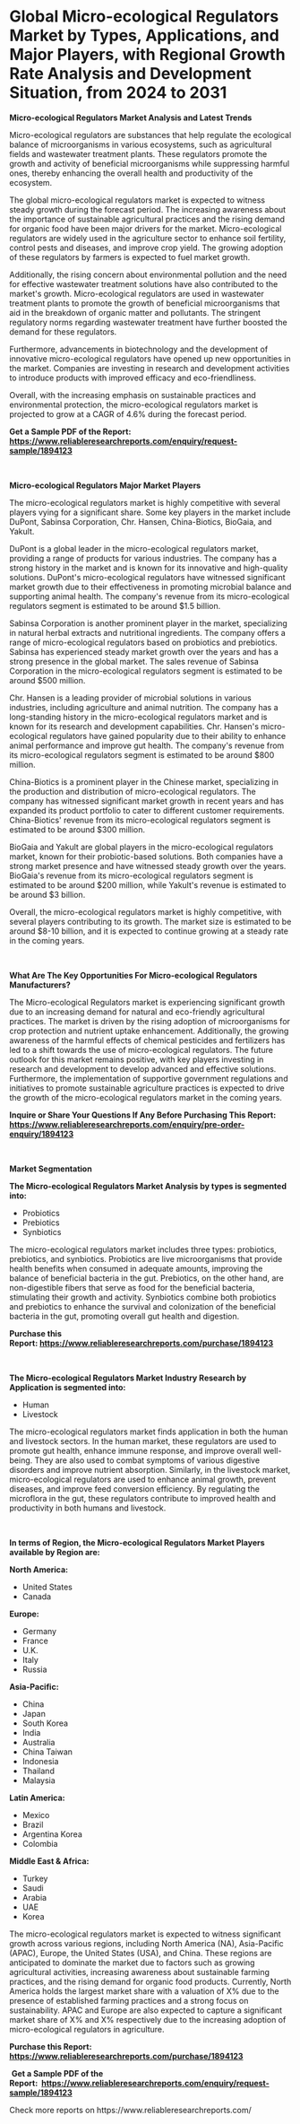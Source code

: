 <p><h1>Global Micro-ecological Regulators Market by Types, Applications, and Major Players, with Regional Growth Rate Analysis and Development Situation, from 2024 to 2031</h1></p><p><strong>Micro-ecological Regulators Market Analysis and Latest Trends</strong></p>
<p><p>Micro-ecological regulators are substances that help regulate the ecological balance of microorganisms in various ecosystems, such as agricultural fields and wastewater treatment plants. These regulators promote the growth and activity of beneficial microorganisms while suppressing harmful ones, thereby enhancing the overall health and productivity of the ecosystem.</p><p>The global micro-ecological regulators market is expected to witness steady growth during the forecast period. The increasing awareness about the importance of sustainable agricultural practices and the rising demand for organic food have been major drivers for the market. Micro-ecological regulators are widely used in the agriculture sector to enhance soil fertility, control pests and diseases, and improve crop yield. The growing adoption of these regulators by farmers is expected to fuel market growth.</p><p>Additionally, the rising concern about environmental pollution and the need for effective wastewater treatment solutions have also contributed to the market's growth. Micro-ecological regulators are used in wastewater treatment plants to promote the growth of beneficial microorganisms that aid in the breakdown of organic matter and pollutants. The stringent regulatory norms regarding wastewater treatment have further boosted the demand for these regulators.</p><p>Furthermore, advancements in biotechnology and the development of innovative micro-ecological regulators have opened up new opportunities in the market. Companies are investing in research and development activities to introduce products with improved efficacy and eco-friendliness. </p><p>Overall, with the increasing emphasis on sustainable practices and environmental protection, the micro-ecological regulators market is projected to grow at a CAGR of 4.6% during the forecast period.</p></p>
<p><strong>Get a Sample PDF of the Report:&nbsp; <a href="https://www.reliableresearchreports.com/enquiry/request-sample/1894123">https://www.reliableresearchreports.com/enquiry/request-sample/1894123</a></strong></p>
<p>&nbsp;</p>
<p><strong>Micro-ecological Regulators Major Market Players</strong></p>
<p><p>The micro-ecological regulators market is highly competitive with several players vying for a significant share. Some key players in the market include DuPont, Sabinsa Corporation, Chr. Hansen, China-Biotics, BioGaia, and Yakult.</p><p>DuPont is a global leader in the micro-ecological regulators market, providing a range of products for various industries. The company has a strong history in the market and is known for its innovative and high-quality solutions. DuPont's micro-ecological regulators have witnessed significant market growth due to their effectiveness in promoting microbial balance and supporting animal health. The company's revenue from its micro-ecological regulators segment is estimated to be around $1.5 billion.</p><p>Sabinsa Corporation is another prominent player in the market, specializing in natural herbal extracts and nutritional ingredients. The company offers a range of micro-ecological regulators based on probiotics and prebiotics. Sabinsa has experienced steady market growth over the years and has a strong presence in the global market. The sales revenue of Sabinsa Corporation in the micro-ecological regulators segment is estimated to be around $500 million.</p><p>Chr. Hansen is a leading provider of microbial solutions in various industries, including agriculture and animal nutrition. The company has a long-standing history in the micro-ecological regulators market and is known for its research and development capabilities. Chr. Hansen's micro-ecological regulators have gained popularity due to their ability to enhance animal performance and improve gut health. The company's revenue from its micro-ecological regulators segment is estimated to be around $800 million.</p><p>China-Biotics is a prominent player in the Chinese market, specializing in the production and distribution of micro-ecological regulators. The company has witnessed significant market growth in recent years and has expanded its product portfolio to cater to different customer requirements. China-Biotics' revenue from its micro-ecological regulators segment is estimated to be around $300 million.</p><p>BioGaia and Yakult are global players in the micro-ecological regulators market, known for their probiotic-based solutions. Both companies have a strong market presence and have witnessed steady growth over the years. BioGaia's revenue from its micro-ecological regulators segment is estimated to be around $200 million, while Yakult's revenue is estimated to be around $3 billion.</p><p>Overall, the micro-ecological regulators market is highly competitive, with several players contributing to its growth. The market size is estimated to be around $8-10 billion, and it is expected to continue growing at a steady rate in the coming years.</p></p>
<p>&nbsp;</p>
<p><strong>What Are The Key Opportunities For Micro-ecological Regulators Manufacturers?</strong></p>
<p><p>The Micro-ecological Regulators market is experiencing significant growth due to an increasing demand for natural and eco-friendly agricultural practices. The market is driven by the rising adoption of microorganisms for crop protection and nutrient uptake enhancement. Additionally, the growing awareness of the harmful effects of chemical pesticides and fertilizers has led to a shift towards the use of micro-ecological regulators. The future outlook for this market remains positive, with key players investing in research and development to develop advanced and effective solutions. Furthermore, the implementation of supportive government regulations and initiatives to promote sustainable agriculture practices is expected to drive the growth of the micro-ecological regulators market in the coming years.</p></p>
<p><strong>Inquire or Share Your Questions If Any Before Purchasing This Report: <a href="https://www.reliableresearchreports.com/enquiry/pre-order-enquiry/1894123">https://www.reliableresearchreports.com/enquiry/pre-order-enquiry/1894123</a></strong></p>
<p>&nbsp;</p>
<p><strong>Market Segmentation</strong></p>
<p><strong>The Micro-ecological Regulators Market Analysis by types is segmented into:</strong></p>
<p><ul><li>Probiotics</li><li>Prebiotics</li><li>Synbiotics</li></ul></p>
<p><p>The micro-ecological regulators market includes three types: probiotics, prebiotics, and synbiotics. Probiotics are live microorganisms that provide health benefits when consumed in adequate amounts, improving the balance of beneficial bacteria in the gut. Prebiotics, on the other hand, are non-digestible fibers that serve as food for the beneficial bacteria, stimulating their growth and activity. Synbiotics combine both probiotics and prebiotics to enhance the survival and colonization of the beneficial bacteria in the gut, promoting overall gut health and digestion.</p></p>
<p><strong>Purchase this Report:&nbsp;<a href="https://www.reliableresearchreports.com/purchase/1894123">https://www.reliableresearchreports.com/purchase/1894123</a></strong></p>
<p>&nbsp;</p>
<p><strong>The Micro-ecological Regulators Market Industry Research by Application is segmented into:</strong></p>
<p><ul><li>Human</li><li>Livestock</li></ul></p>
<p><p>The micro-ecological regulators market finds application in both the human and livestock sectors. In the human market, these regulators are used to promote gut health, enhance immune response, and improve overall well-being. They are also used to combat symptoms of various digestive disorders and improve nutrient absorption. Similarly, in the livestock market, micro-ecological regulators are used to enhance animal growth, prevent diseases, and improve feed conversion efficiency. By regulating the microflora in the gut, these regulators contribute to improved health and productivity in both humans and livestock.</p></p>
<p>&nbsp;</p>
<p><strong>In terms of Region, the Micro-ecological Regulators Market Players available by Region are:</strong></p>
<p>
    <p> <strong> North America: </strong>
        <ul>
            <li>United States</li>
            <li>Canada</li>
        </ul>
        </p> 
    <p> <strong> Europe: </strong>
        <ul>
            <li>Germany</li>
            <li>France</li>
            <li>U.K.</li>
            <li>Italy</li>
            <li>Russia</li>
        </ul>
        </p> 
    <p> <strong> Asia-Pacific: </strong>
        <ul>
            <li>China</li>
            <li>Japan</li>
            <li>South Korea</li>
            <li>India</li>
            <li>Australia</li>
            <li>China Taiwan</li>
            <li>Indonesia</li>
            <li>Thailand</li>
            <li>Malaysia</li>
        </ul>
        </p> 
    <p> <strong> Latin America: </strong>
        <ul>
            <li>Mexico</li>
            <li>Brazil</li>
            <li>Argentina Korea</li>
            <li>Colombia</li>
        </ul>
        </p> 
    <p> <strong> Middle East & Africa: </strong>
        <ul>
            <li>Turkey</li>
            <li>Saudi</li>
            <li>Arabia</li>
            <li>UAE</li>
            <li>Korea</li>
        </ul>
    </p>
    </p>
<p><p>The micro-ecological regulators market is expected to witness significant growth across various regions, including North America (NA), Asia-Pacific (APAC), Europe, the United States (USA), and China. These regions are anticipated to dominate the market due to factors such as growing agricultural activities, increasing awareness about sustainable farming practices, and the rising demand for organic food products. Currently, North America holds the largest market share with a valuation of X% due to the presence of established farming practices and a strong focus on sustainability. APAC and Europe are also expected to capture a significant market share of X% and X% respectively due to the increasing adoption of micro-ecological regulators in agriculture.</p></p>
<p><strong>Purchase this Report: <a href="https://www.reliableresearchreports.com/purchase/1894123">https://www.reliableresearchreports.com/purchase/1894123</a></strong></p>
<p>&nbsp;<strong>Get a Sample PDF of the Report:&nbsp;&nbsp;<a href="https://www.reliableresearchreports.com/enquiry/request-sample/1894123">https://www.reliableresearchreports.com/enquiry/request-sample/1894123</a></strong></p>
<p><strong></strong></p>
<p>Check more reports on https://www.reliableresearchreports.com/</p>